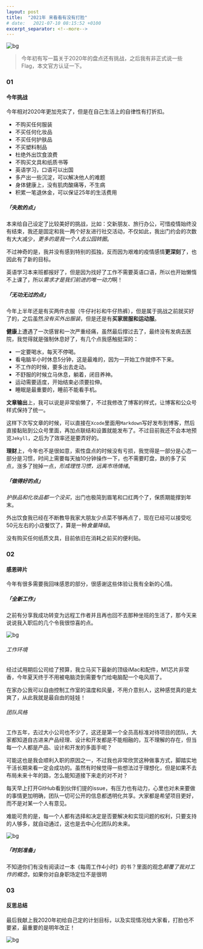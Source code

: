 ```yaml
---
layout: post
title:  "2021年 来看看有没有打脸"
# date:   2021-07-10 08:15:52 +0100
excerpt_separator: <!--more-->
---
```


![bg](https://blog.dosth.cool/assets/img/2.png)

<!--more-->


> 今年初有写一篇关于2020年的盘点还有挑战，之后我有非正式说一些Flag，本文官方认证一下。


### 01

#### 今年挑战

今年相对2020年更加充实了，但是在自己生活上的自律性有打折扣。

- 不购买任何服装
- 不买任何化妆品
- 不买任何护肤品
- 不买塑料制品
- 杜绝外出饮食浪费
- 不购买文具和纸质书等
- 英语学习，口语可以出国
- 多产出一些沉淀，可以解决他人的难题
- 身体健康上，没有肌肉酸痛等，不生病
- 积累一笔退休金，可以保证25年的生活费用


##### 「失败的点」

本来给自己设定了比较美好的挑战，比如：交新朋友、旅行办公，可惜疫情始终没有结束，我还是固定和我一两个好友进行社交活动，不仅如此，我出门约会的次数有大大减少，*更多的是我一个人去公园转圈*。

不过神奇的是，我并没有感到特别的孤独，反而因为艰难的疫情感情**更深刻**了，也因此有了新的目标。

英语学习本来班都报好了，但是因为找好了工作不需要英语口语，所以也开始懒惰不上课了，所以*需求才是我们前进的唯一动力*啊！

##### 「无功无过的点」

今年上半年还是有买两件衣服（牛仔衬衫和牛仔热裤），但是属于挑战之前就买好了的，之后虽然*没有买外出服装*，但是还是有**买家居服和运动服**。

**健康**上遭遇了一次感冒和一次严重经痛，虽然最后撑过去了，最终没有发病去医院，我觉得就是强制休息好了，有几个点我感触挺深的：

- 一定要喝水，每天不停喝。
- 看电脑半小时休息5分钟，这是最难的，因为一开始工作就停不下来。
- 不工作的时候，要多出去走动。
- 不舒服的时候立马休息，躺着，闭目养神。
- 运动需要适度，开始结束必须要拉伸。
- 睡眠是最重要的，睡前不能看手机。

**文章输出**上，我可以说是非常偷懒了，不过我修改了博客的样式，让博客和公众号样式保持了统一。

这样下次写文章的时候，可以直接在`Xcode`里面用`Markdown`写好发布到博客，然后直接黏贴到公众号里面，再加点联结和设置就能发布了。不过目前我还不会本地预览`Jekyll`，之后为了效率还是要弄好的。

**理财**上，今年也不是很如意，索性盘点的时候没有亏损，我觉得是一部分是心态一部分是习惯，时间上需要每天抽10分钟操作一下，也不需要盯盘，跌的多了买点，涨多了抛掉一点，*形成理性习惯，远离市场情绪*。


##### 「做得好的点」

*护肤品和化妆品都一个没买*，出门也极简到眉笔和口红两个了，保质期能撑到年末。

外出饮食我已经在不断教导我家大朋友少点菜不够再点了，现在已经可以接受吃50元左右的小店餐饮了，算是一种*食量降级*。

没有购买任何纸质文具，目前依旧在消耗之前买的便利贴。


### 02
#### 感恩碎片

今年有很多需要我回味感恩的部分，很感谢这些体验让我有全新的心情。

##### 「全新工作」

之前有分享我成功转变为远程工作者并且再也回不去那种坐班的生活了，那今天来说说我入职后的几个令我很惊喜的点。

![bg](https://blog.dosth.cool/assets/img/2-1.png)

###### 工作环境

经过试用期后公司给了预算，我立马买下最新的顶级iMac和配件，M1芯片非常香，今年夏天终于不用被电脑烫到需要专门给电脑配一个电风扇了。

在家办公我可以自由控制工作室的温度和风量，不用介意别人，这种感觉真的是太爽了，从此我就是最自由的娃娃！

###### 团队风格

工作五年，去过大小公司也不少了，这还是第一个全员高标准对待项目的团队，大家都知道自古进来产品经理、设计和开发都是不能相融的，互不理解的存在，但当每一个人都是产品、设计和开发的多面手呢？

可能这也是我会顺利入职的原因之一，不过我也非常欣赏这种做事方式，脚踏实地干活长期来看一定会成功的。虽然有时候觉得一些想法过于理想化，但是如果不去布局未来十年的路，怎么能知道接下来走的对不对？

每天早上打开GitHub看到伙伴们提的issue，有压力也有动力，心里也对未来要做的事情更加明确，团队一切可公开的信息都透明化共享。大家都是希望项目更好，而不是对某一个人有意见。

难能可贵的是，每一个人都有选择和决定是否要解决和实现问题的权利，只要支持的人够多，就自动通过，这也是去中心化团队的未来。

![bg](https://blog.dosth.cool/assets/img/2-2.png)

##### 「时刻准备」

不知道你们有没有阅读过一本《每周工作4小时》的书？里面的观念*颠覆了我对工作的概念*，如果你对自身职场定位不是很明


### 03
#### 反思总结

最后我献上我2020年初给自己定的计划目标，以及实现情况给大家看，打脸也不要紧，最重要的是明年改正！





![bg](https://blog.dosth.cool/assets/img/end.png)
